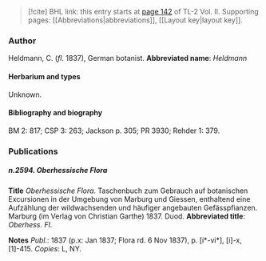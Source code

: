> [!cite] BHL link: this entry starts at [page 142](https://www.biodiversitylibrary.org/page/33068384) of TL-2 Vol. II.
> Supporting pages: [[Abbreviations|abbreviations]], [[Layout key|layout key]].

### Author

Heldmann, C. (*fl*. 1837), German botanist. 
**Abbreviated name**: *Heldmann*

#### Herbarium and types

Unknown.

#### Bibliography and biography

BM 2: 817; CSP 3: 263; Jackson p. 305; PR 3930; Rehder 1: 379.

### Publications

##### n.2594. Oberhessische Flora

**Title**
*Oberhessische Flora*. Taschenbuch zum Gebrauch auf botanischen Excursionen in der Umgebung von Marburg und Giessen, enthaltend eine Aufzählung der wildwachsenden und häufiger angebauten Gefässpfianzen. Marburg (im Verlag von Christian Garthe) 1837. Duod.
**Abbreviated title**: *Oberhess. Fl*.

**Notes**
*Publ*.: 1837 (p.x: Jan 1837; Flora rd. 6 Nov 1837), p. \[i\*-vi\*\], \[i\]-x, \[1\]-415. *Copies*: L, NY.

